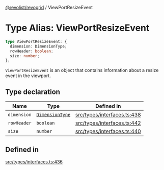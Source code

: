 [@revolist/revogrid](README.md) / ViewPortResizeEvent

# Type Alias: ViewPortResizeEvent

```ts
type ViewPortResizeEvent: {
  dimension: DimensionType;
  rowHeader: boolean;
  size: number;
};
```

`ViewPortResizeEvent` is an object that contains information about a resize
event in the viewport.

## Type declaration

| Name | Type | Defined in |
| ------ | ------ | ------ |
| `dimension` | [`DimensionType`](TypeAlias.DimensionType.md) | [src/types/interfaces.ts:438](https://github.com/revolist/revogrid/blob/2d9504ecff6b493d547df979b2259be6b639351c/src/types/interfaces.ts#L438) |
| `rowHeader` | `boolean` | [src/types/interfaces.ts:442](https://github.com/revolist/revogrid/blob/2d9504ecff6b493d547df979b2259be6b639351c/src/types/interfaces.ts#L442) |
| `size` | `number` | [src/types/interfaces.ts:440](https://github.com/revolist/revogrid/blob/2d9504ecff6b493d547df979b2259be6b639351c/src/types/interfaces.ts#L440) |

## Defined in

[src/types/interfaces.ts:436](https://github.com/revolist/revogrid/blob/2d9504ecff6b493d547df979b2259be6b639351c/src/types/interfaces.ts#L436)
